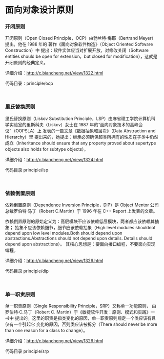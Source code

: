 # 面向对象设计原则

### 开闭原则
开闭原则（Open Closed Principle，OCP）由勃兰特·梅耶（Bertrand Meyer）提出，他在 1988 年的
著作《面向对象软件构造》（Object Oriented Software Construction）中
提出：软件实体应当对扩展开放，对修改关闭（Software entities should be open for extension，but closed for modification），这就是开闭原则的经典定义。<br>

详细介绍：http://c.biancheng.net/view/1322.html

代码目录：principle/ocp

<br>

### 里氏替换原则
里氏替换原则（Liskov Substitution Principle，LSP）由麻省理工学院计算机科学实验室的里斯科夫（Liskov）女士在 1987 年的“面向对象技术的高峰会议”（OOPSLA）上
发表的一篇文章《数据抽象和层次》（Data Abstraction and Hierarchy）里
提出来的，她提出：继承必须确保超类所拥有的性质在子类中仍然成立（Inheritance should ensure that any property proved about supertype objects also holds for subtype objects）。<br>

详细介绍：http://c.biancheng.net/view/1324.html

代码目录 principle/lsp

<br>

### 依赖倒置原则
依赖倒置原则（Dependence Inversion Principle，DIP）是 Object Mentor 公司
总裁罗伯特·马丁（Robert C.Martin）于 1996 年在 C++ Report 上发表的文章。

依赖倒置原则的原始定义为：高层模块不应该依赖低层模块，两者都应该依赖其抽象；
抽象不应该依赖细节，细节应该依赖抽象（High level modules shouldnot depend upon low level modules.Both should depend upon abstractions.Abstractions should not depend upon details. Details should depend upon abstractions）。
其核心思想是：要面向接口编程，不要面向实现编程。

详细介绍：http://c.biancheng.net/view/1326.html

代码目录 principle/dip

<br>

### 单一职责原则
单一职责原则（Single Responsibility Principle，SRP）又称单一功能原则，
由罗伯特·C.马丁（Robert C. Martin）于《敏捷软件开发：原则、模式和实践》一书中
提出的。这里的职责是指类变化的原因，单一职责原则规定一个类应该有且仅有一个引起它
变化的原因，否则类应该被拆分（There should never be more than one reason for a class to change）。

详细介绍：http://c.biancheng.net/view/1326.html

代码目录 principle/srp

<br>
